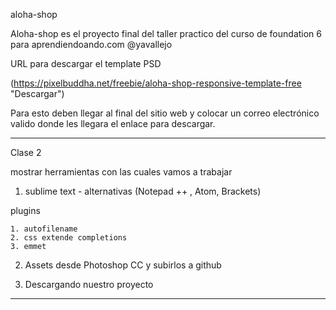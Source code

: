 aloha-shop

Aloha-shop es el proyecto final del taller practico del curso de foundation 6 para aprendiendoando.com @yavallejo

URL para descargar el template PSD

(https://pixelbuddha.net/freebie/aloha-shop-responsive-template-free "Descargar")

Para esto deben llegar al final del sitio web y colocar un correo electrónico valido donde les llegara el enlace para descargar.


-----------------------------------------------------------------------------------------------


Clase 2

mostrar herramientas con las cuales vamos a trabajar

1. sublime text - alternativas (Notepad ++ , Atom, Brackets)

plugins

	1. autofilename
	2. css extende completions
	3. emmet

2. Assets desde Photoshop CC y subirlos a github

3. Descargando nuestro proyecto

-------------------------------------------------------------------------------------------------------




